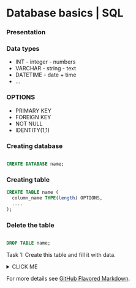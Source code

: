 # Database basics | SQL

### Presentation

### Data types
* INT - integer - numbers
* VARCHAR - string - text
* DATETIME - date + time
* ...

### OPTIONS
* PRIMARY KEY
* FOREIGN KEY
* NOT NULL
* IDENTITY(1,1)

### Creating database

```SQL

CREATE DATABASE name;

```

### Creating table

```SQL
CREATE TABLE name (
  column_name TYPE(length) OPTIONS,
  ....
);

```

### Delete the table 

```SQL

DROP TABLE name;

```

Task 1: 
Create this table and fill it with data.

<details><summary>CLICK ME</summary>

yes, even hidden code blocks!

```python

print("hello world!")

```

</details>



For more details see [GitHub Flavored Markdown](https://guides.github.com/features/mastering-markdown/).
